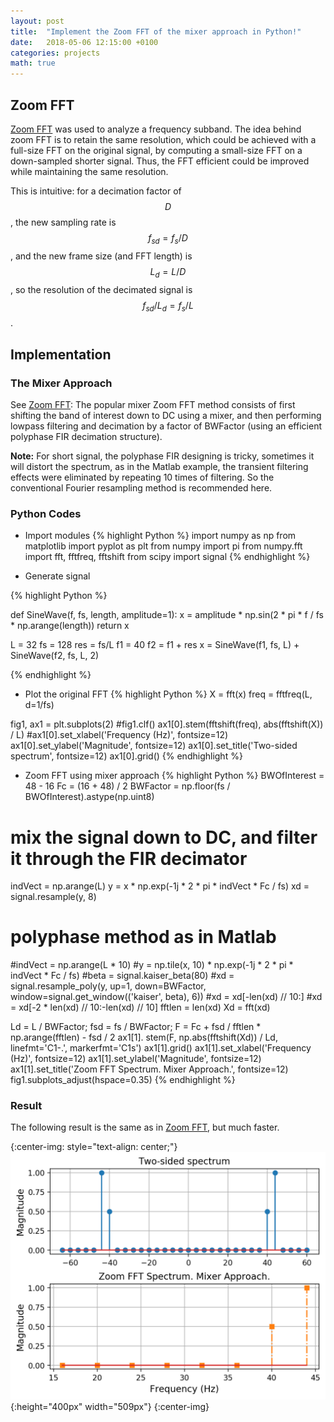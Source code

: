 ```yaml
---
layout: post
title:  "Implement the Zoom FFT of the mixer approach in Python!"
date:   2018-05-06 12:15:00 +0100
categories: projects
math: true
---
```


## Zoom FFT

[Zoom FFT](https://se.mathworks.com/help/dsp/examples/zoom-fft.html) was used to analyze a frequency subband. The idea behind zoom FFT is to retain the same resolution, which could be achieved with a full-size FFT on the original signal, by computing a small-size FFT on a down-sampled shorter signal. Thus, the FFT efficient could be improved while maintaining the same resolution.

This is intuitive: for a decimation factor of $$D$$, the new sampling rate is $$f_{sd} = f_s/D$$, and the new frame size (and FFT length) is $$L_d = L/D$$, so the resolution of the decimated signal is $$f_{sd}/L_d = f_s/L$$.

## Implementation

### The Mixer Approach

See [Zoom FFT](https://se.mathworks.com/help/dsp/examples/zoom-fft.html): The popular mixer Zoom FFT method consists of first shifting the band of interest down to DC using a mixer, and then performing lowpass filtering and decimation by a factor of BWFactor (using an efficient polyphase FIR decimation structure).

**Note:** For short signal, the polyphase FIR designing is tricky, sometimes it will distort the spectrum, as in the Matlab example, the transient filtering effects were eliminated by repeating 10 times of filtering. So the conventional Fourier resampling method is recommended here.

### Python Codes

* Import modules
{% highlight Python %}
import numpy as np
from matplotlib import pyplot as plt
from numpy import pi
from numpy.fft import fft, fftfreq, fftshift
from scipy import signal
{% endhighlight %}

* Generate signal

{% highlight Python %}

def SineWave(f, fs, length, amplitude=1):
    x = amplitude * np.sin(2 * pi * f / fs * np.arange(length))
    return x

L = 32
fs = 128
res = fs/L
f1 = 40
f2 = f1 + res
x = SineWave(f1, fs, L) + SineWave(f2, fs, L, 2)

{% endhighlight %}


* Plot the original FFT
{% highlight Python %}
X = fft(x)
freq = fftfreq(L, d=1/fs)

fig1, ax1 = plt.subplots(2)
#fig1.clf()
ax1[0].stem(fftshift(freq), abs(fftshift(X)) / L)
#ax1[0].set_xlabel('Frequency (Hz)', fontsize=12)
ax1[0].set_ylabel('Magnitude', fontsize=12)
ax1[0].set_title('Two-sided spectrum', fontsize=12)
ax1[0].grid()
{% endhighlight %}

* Zoom FFT using mixer approach
{% highlight Python %}
BWOfInterest = 48 - 16
Fc = (16 + 48) / 2
BWFactor = np.floor(fs / BWOfInterest).astype(np.uint8)

# mix the signal down to DC, and filter it through the FIR decimator
indVect = np.arange(L)
y = x * np.exp(-1j * 2 * pi * indVect * Fc / fs)
xd = signal.resample(y, 8)
# polyphase method as in Matlab
#indVect = np.arange(L * 10)
#y = np.tile(x, 10) * np.exp(-1j * 2 * pi * indVect * Fc / fs)
#beta = signal.kaiser_beta(80)
#xd = signal.resample_poly(y, up=1, down=BWFactor, window=signal.get_window(('kaiser', beta), 6))
#xd = xd[-len(xd) // 10:]
#xd = xd[-2 * len(xd) // 10:-len(xd) // 10]
fftlen = len(xd)
Xd = fft(xd)

Ld  = L / BWFactor;
fsd = fs / BWFactor;
F   = Fc + fsd / fftlen * np.arange(fftlen) - fsd / 2
ax1[1]. stem(F, np.abs(fftshift(Xd)) / Ld, linefmt='C1-.', markerfmt='C1s')
ax1[1].grid()
ax1[1].set_xlabel('Frequency (Hz)', fontsize=12)
ax1[1].set_ylabel('Magnitude', fontsize=12)
ax1[1].set_title('Zoom FFT Spectrum. Mixer Approach.', fontsize=12)
fig1.subplots_adjust(hspace=0.35)
{% endhighlight %}

### Result

The following result is the same as in [Zoom FFT](https://se.mathworks.com/help/dsp/examples/zoom-fft.html), but much faster.

{:center-img: style="text-align: center;"}
![zoom fft with the mixer approach](/images/zoom_fft_mixer_approach.png){:height="400px" width="509px"}
{:center-img}

